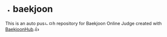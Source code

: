 - # baekjoon
This is an auto pusㄴㅁh repository for Baekjoon Online Judge created with [BaekjoonHub](https://github.com/BaekjoonHub/BaekjoonHub).👍
 
 
